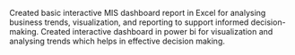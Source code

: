 Created basic interactive MIS dashboard report in Excel for analysing business trends, visualization, and reporting to support informed decision-making. 
Created interactive dashboard in power bi for visualization and analysing trends which helps in effective decision making.
